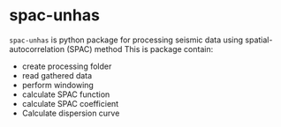 # spac-unhas
`spac-unhas` is python package for processing seismic data using spatial-autocorrelation (SPAC) method
This is package contain:
- create processing folder
- read gathered data
- perform windowing
- calculate SPAC function
- calculate SPAC coefficient
- Calculate dispersion curve

